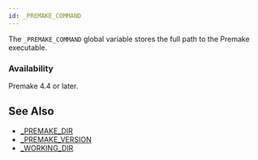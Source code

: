 ```yaml
---
id: _PREMAKE_COMMAND
---
```


The `_PREMAKE_COMMAND` global variable stores the full path to the Premake executable.

### Availability ###

Premake 4.4 or later.

## See Also ##

* [_PREMAKE_DIR](premake_PREMAKE_DIR.md)
* [_PREMAKE_VERSION](premake_PREMAKE_VERSION.md)
* [_WORKING_DIR](premake_WORKING_DIR.md)
